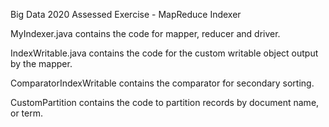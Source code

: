 Big Data 2020 Assessed Exercise - MapReduce Indexer

MyIndexer.java contains the code for mapper, reducer and driver.

IndexWritable.java contains the code for the custom writable object output by the mapper. 

ComparatorIndexWritable contains the comparator for secondary sorting. 

CustomPartition contains the code to partition records by document name, or term. 